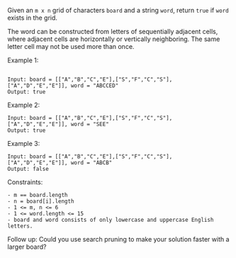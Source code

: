 Given an `m x n` grid of characters `board` and a string `word`, return `true` if `word` exists in the grid.

The word can be constructed from letters of sequentially adjacent cells, where adjacent cells are horizontally or vertically neighboring. The same letter cell may not be used more than once.

Example 1:

```

Input: board = [["A","B","C","E"],["S","F","C","S"],["A","D","E","E"]], word = "ABCCED"
Output: true
```

Example 2:

```
Input: board = [["A","B","C","E"],["S","F","C","S"],["A","D","E","E"]], word = "SEE"
Output: true
```

Example 3:

```
Input: board = [["A","B","C","E"],["S","F","C","S"],["A","D","E","E"]], word = "ABCB"
Output: false
```

Constraints:

```
- m == board.length
- n = board[i].length
- 1 <= m, n <= 6
- 1 <= word.length <= 15
- board and word consists of only lowercase and uppercase English letters.
```

Follow up: Could you use search pruning to make your solution faster with a larger board?
